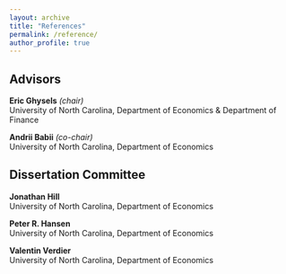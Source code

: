 ```yaml
---
layout: archive
title: "References"
permalink: /reference/
author_profile: true
---
```


## Advisors

**Eric Ghysels** *(chair)*\
University of North Carolina, Department of Economics & Department of Finance

**Andrii Babii** *(co-chair)*\
University of North Carolina, Department of Economics

## Dissertation Committee

**Jonathan Hill**\
University of North Carolina, Department of Economics

**Peter R. Hansen**\
University of North Carolina, Department of Economics

**Valentin Verdier**\
University of North Carolina, Department of Economics
